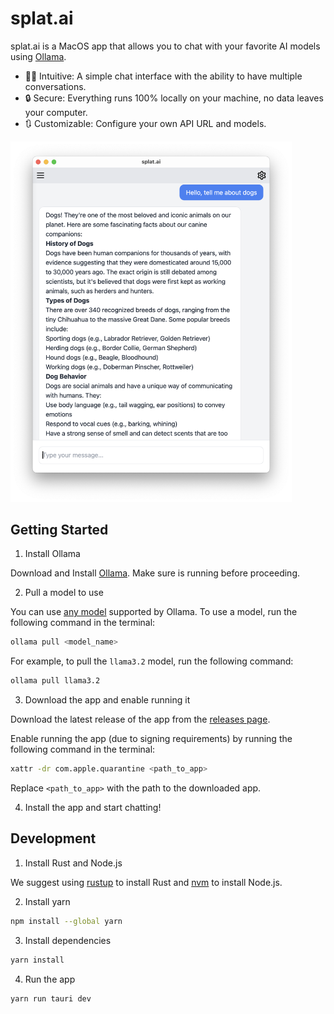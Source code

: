 # splat.ai

splat.ai is a MacOS app that allows you to chat with your favorite AI models using [Ollama](https://ollama.ai/).

- 💁‍♂️ Intuitive: A simple chat interface with the ability to have multiple conversations.
- 🔒 Secure: Everything runs 100% locally on your machine, no data leaves your computer.
- 🔃 Customizable: Configure your own API URL and models.

<img src="screenshot.png" alt="splat.ai screenshot" style="width: 450px;" />

## Getting Started

1. Install Ollama

Download and Install [Ollama](https://ollama.ai/). Make sure is running before proceeding.

2. Pull a model to use

You can use [any model](https://ollama.ai/models) supported by Ollama. To use a model, run the following command in the terminal:

```bash
ollama pull <model_name>
```

For example, to pull the `llama3.2` model, run the following command:

```bash
ollama pull llama3.2
```

3. Download the app and enable running it

Download the latest release of the app from the [releases page](https://github.com/andrewsouthard/splat.ai/releases/latest).

Enable running the app (due to signing requirements) by running the following command in the terminal:

```bash
xattr -dr com.apple.quarantine <path_to_app>
```

Replace `<path_to_app>` with the path to the downloaded app.


4. Install the app and start chatting!

## Development

1. Install Rust and Node.js

We suggest using [rustup](https://rustup.rs/) to install Rust and [nvm](https://github.com/nvm-sh/nvm) to install Node.js.

2. Install yarn

```bash
npm install --global yarn
```

3. Install dependencies

```bash
yarn install
```

4. Run the app

```
yarn run tauri dev
```
